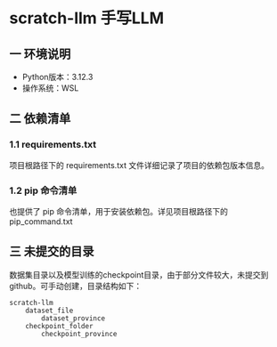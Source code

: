 # scratch-llm 手写LLM

## 一 环境说明
- Python版本：3.12.3
- 操作系统：WSL

## 二 依赖清单
### 1.1 requirements.txt
项目根路径下的 requirements.txt 文件详细记录了项目的依赖包版本信息。
### 1.2 pip 命令清单
也提供了 pip 命令清单，用于安装依赖包。详见项目根路径下的 pip_command.txt

## 三 未提交的目录
数据集目录以及模型训练的checkpoint目录，由于部分文件较大，未提交到github。可手动创建，目录结构如下：
```
scratch-llm
    dataset_file
        dataset_province
    checkpoint_folder
        checkpoint_province
```